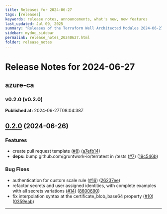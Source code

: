 ```yaml
---
title: Releases for 2024-06-27
tags: [releases]
keywords: release notes, announcements, what's new, new features
last_updated: Jul 09, 2025
summary: "Releases of the Terraform Well Architected Modules 2024-06-27"
sidebar: mydoc_sidebar
permalink: release_notes_20240627.html
folder: release_notes
---
```


# Release Notes for 2024-06-27

## azure-ca
### v0.2.0 (v0.2.0)
**Published at:** 2024-06-27T08:04:38Z

## [0.2.0](https://github.com/CloudNationHQ/terraform-azure-ca/compare/v0.1.0...v0.2.0) (2024-06-26)


### Features

* create pull request template ([#8](https://github.com/CloudNationHQ/terraform-azure-ca/issues/8)) ([a7efb14](https://github.com/CloudNationHQ/terraform-azure-ca/commit/a7efb143f70e573cdd4599a9be63294e9d1d87a4))
* **deps:** bump github.com/gruntwork-io/terratest in /tests ([#7](https://github.com/CloudNationHQ/terraform-azure-ca/issues/7)) ([19c546b](https://github.com/CloudNationHQ/terraform-azure-ca/commit/19c546b95df35192195fd2f27a3e12580162959d))

### Bug Fixes

* authentication for custom scale rule ([#16](https://github.com/CloudNationHQ/terraform-azure-ca/issues/16)) ([26237ee](https://github.com/CloudNationHQ/terraform-azure-ca/commit/26237ee3a979322e7182f0737649b043f9c7c178))
* refactor secrets and user assigned identities, with complete examples with all secrets variations ([#14](https://github.com/CloudNationHQ/terraform-azure-ca/issues/14)) ([8600690](https://github.com/CloudNationHQ/terraform-azure-ca/commit/86006903e6749c764dbc831e7798000e4eea7b76))
* fix interpolation syntax at the certificate_blob_base64 property  ([#10](https://github.com/CloudNationHQ/terraform-azure-ca/issues/10)) ([0359eab](https://github.com/CloudNationHQ/terraform-azure-ca/commit/0359eab40edbd5af99e4a965199414e17a4c03ed))

---


